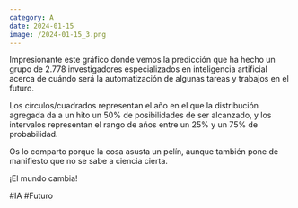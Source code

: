 ```yaml
--- 
category: A 
date: 2024-01-15 
image: /2024-01-15_3.png 
--- 
```


Impresionante este gráfico donde vemos la predicción que ha hecho un grupo de 2.778 investigadores especializados en inteligencia artificial acerca de cuándo será la automatización de algunas tareas y trabajos en el futuro. 

Los círculos/cuadrados representan el año en el que la distribución agregada da a un hito un 50% de posibilidades de ser alcanzado, y los intervalos representan el rango de años entre un 25% y un 75% de probabilidad. 

Os lo comparto porque la cosa asusta un pelín, aunque también pone de manifiesto que no se sabe a ciencia cierta. 

¡El mundo cambia!

#IA #Futuro
